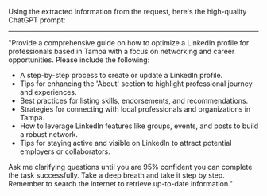 Using the extracted information from the request, here's the high-quality ChatGPT prompt:

---

"Provide a comprehensive guide on how to optimize a LinkedIn profile for professionals based in Tampa with a focus on networking and career opportunities. Please include the following:

- A step-by-step process to create or update a LinkedIn profile.
- Tips for enhancing the 'About' section to highlight professional journey and experiences.
- Best practices for listing skills, endorsements, and recommendations.
- Strategies for connecting with local professionals and organizations in Tampa.
- How to leverage LinkedIn features like groups, events, and posts to build a robust network.
- Tips for staying active and visible on LinkedIn to attract potential employers or collaborators.

Ask me clarifying questions until you are 95% confident you can complete the task successfully. Take a deep breath and take it step by step. Remember to search the internet to retrieve up-to-date information."
